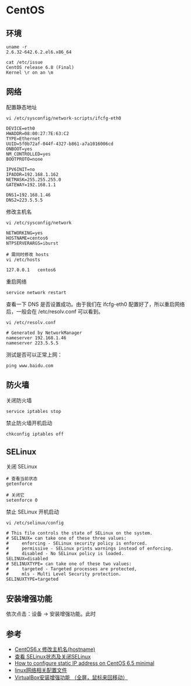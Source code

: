 # CentOS

## 环境

```
uname -r
2.6.32-642.6.2.el6.x86_64

cat /etc/issue
CentOS release 6.8 (Final)
Kernel \r on an \m
```
## 网络

配置静态地址

```shell
vi /etc/sysconfig/network-scripts/ifcfg-eth0

DEVICE=eth0
HWADDR=08:00:27:7E:63:C2
TYPE=Ethernet
UUID=5f0b72af-044f-4327-b861-a7a1016006cd
ONBOOT=yes
NM_CONTROLLED=yes
BOOTPROTO=none

IPV6INIT=no
IPADDR=192.168.1.162
NETMASK=255.255.255.0
GATEWAY=192.168.1.1

DNS1=192.168.1.46
DNS2=223.5.5.5
```

修改主机名

```shell
vi /etc/sysconfig/network

NETWORKING=yes
HOSTNAME=centos6
NTPSERVERARGS=iburst

# 需同时修改 hosts 
vi /etc/hosts

127.0.0.1   centos6
```

重启网络

```shell
service network restart
```

查看一下 DNS 是否设置成功。由于我们在 ifcfg-eth0 配置好了，所以重启网络后，一般会在 /etc/resolv.conf 可以看到。

```shell
vi /etc/resolv.conf

# Generated by NetworkManager
nameserver 192.168.1.46
nameserver 223.5.5.5
```

测试是否可以正常上网：

```shell
ping www.baidu.com
```

## 防火墙

关闭防火墙

```shell
service iptables stop
```

禁止防火墙开机启动

```shell
chkconfig iptables off
```

## SELinux

关闭 SELinux

```shell
# 查看当前状态
getenforce

# 关闭它
setenforce 0
```

禁止 SELinux 开机启动

```shell
vi /etc/selinux/config

# This file controls the state of SELinux on the system.
# SELINUX= can take one of these three values:
#     enforcing - SELinux security policy is enforced.
#     permissive - SELinux prints warnings instead of enforcing.
#     disabled - No SELinux policy is loaded.
SELINUX=disabled
# SELINUXTYPE= can take one of these two values:
#     targeted - Targeted processes are protected,
#     mls - Multi Level Security protection.
SELINUXTYPE=targeted
```

## 安装增强功能

依次点击：设备 -> 安装增强功能。此时

## 参考

- [CentOS6.x 修改主机名(hostname)](http://www.niaoyun.com/help/basics/561.html)
- [查看 SELinux状态及关闭SELinux](http://bguncle.blog.51cto.com/3184079/957315)
- [How to configure static IP address on CentOS 6.5 minimal](http://lintut.com/how-to-configure-static-ip-address-on-centos-6-5-minimal/)
- [linux网络相关配置文件](https://www.cnblogs.com/starof/p/4153663.html)
- [VirtualBox安装增强功能 （全屏，鼠标来回移动）](http://www.programgo.com/article/4677139778/)

























